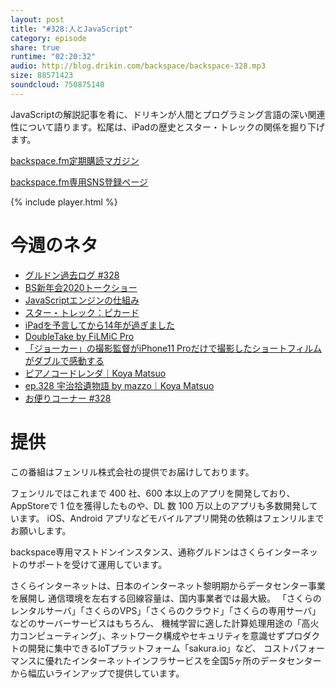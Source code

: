 ```yaml
---
layout: post
title: "#328:人とJavaScript"
category: episode
share: true
runtime: "02:20:32"
audio: http://blog.drikin.com/backspace/backspace-328.mp3
size: 88571423
soundcloud: 750875140
---
```


JavaScriptの解説記事を肴に、ドリキンが人間とプログラミング言語の深い関連性について語ります。松尾は、iPadの歴史とスター・トレックの関係を掘り下げます。

[backspace.fm定期購読マガジン](https://note.mu/drikin/m/m55ec296b7655)

[backspace.fm専用SNS登録ページ](https://mstdn.guru/invite/3WVHpSMr)

{% include player.html %}

# 今週のネタ
* [グルドン過去ログ #328](https://rbtnn.github.io/mstdn-picker/?instance=mstdn.guru&since_id=103580658620705381&max_id=103581240248563926)
* [BS新年会2020トークショー](https://note.com/okitaka_/n/ne9709177d279?magazine_key=m55ec296b7655)
* [JavaScriptエンジンの仕組み](https://coliss.com/articles/build-websites/operation/javascript/javascript-visualized-the-javascript-engine.html)
* [スター・トレック：ピカード](https://www.amazon.co.jp/%E3%82%B9%E3%82%BF%E3%83%BC%E3%83%BB%E3%83%88%E3%83%AC%E3%83%83%E3%82%AF%EF%BC%9A%E3%83%94%E3%82%AB%E3%83%BC%E3%83%89-%E2%80%93-%E3%82%B7%E3%83%BC%E3%82%BA%E3%83%B3%EF%BC%91-%E5%90%B9%E6%9B%BF%E7%89%88/dp/B0843D2PKB)
* [iPadを予言してから14年が過ぎました](https://www.itmedia.co.jp/news/articles/2001/29/news036.html)
* [DoubleTake by FiLMiC Pro](http://www.macotakara.jp/blog/iphone_app_store/entry-39236.html)
* [「ジョーカー」の撮影監督がiPhone11 Proだけで撮影したショートフィルムがダブルで感動する](https://newreel.jp/reel/4869)
* [ピアノコードレンダ｜Koya Matsuo](https://note.com/mazzo/n/n995a059d9d25)
* [ep.328 宇治拾遺物語 by mazzo｜Koya Matsuo](https://note.com/mazzo/n/nd7c724735ea7)
* [お便りコーナー #328](https://note.com/backspacefm/n/n9f904eb88a92)

# 提供

この番組はフェンリル株式会社の提供でお届けしております。

フェンリルではこれまで 400 社、600 本以上のアプリを開発しており、AppStoreで 1 位を獲得したものや、DL 数 100 万以上のアプリも多数開発しています。
iOS、Android アプリなどモバイルアプリ開発の依頼はフェンリルまでお願いします。

backspace専用マストドンインスタンス、通称グルドンはさくらインターネットのサポートを受けて運用しています。

さくらインターネットは、日本のインターネット黎明期からデータセンター事業を展開し
通信環境を左右する回線容量は、国内事業者では最大級。
「さくらのレンタルサーバ」「さくらのVPS」「さくらのクラウド」「さくらの専用サーバ」などのサーバーサービスはもちろん、
機械学習に適した計算処理用途の「高火力コンピューティング」、ネットワーク構成やセキュリティを意識せずプロダクトの開発に集中できるIoTプラットフォーム「sakura.io」など、
コストパフォーマンスに優れたインターネットインフラサービスを全国5ヶ所のデータセンターから幅広いラインアップで提供しています。

